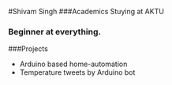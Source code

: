 #Shivam Singh
###Academics
Stuying at AKTU
### Beginner at everything.
###Projects
- Arduino based home-automation
- Temperature tweets by Arduino bot
